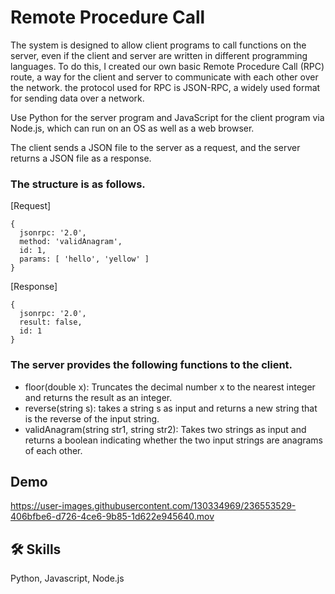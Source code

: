 
# Remote Procedure Call

The system is designed to allow client programs to call functions on the server, even if the client and server are written in different programming languages. To do this, I created our own basic Remote Procedure Call (RPC) route, a way for the client and server to communicate with each other over the network. the protocol used for RPC is JSON-RPC, a widely used format for sending data over a network.

Use Python for the server program and JavaScript for the client program via Node.js, which can run on an OS as well as a web browser.

The client sends a JSON file to the server as a request, and the server returns a JSON file as a response.

### The structure is as follows.

[Request]
```
{
  jsonrpc: '2.0',
  method: 'validAnagram',
  id: 1,
  params: [ 'hello', 'yellow' ]
}
```

[Response]
```
{
  jsonrpc: '2.0',
  result: false,
  id: 1
}
```

### The server provides the following functions to the client.
- floor(double x): Truncates the decimal number x to the nearest integer and returns the result as an integer.
- reverse(string s): takes a string s as input and returns a new string that is the reverse of the input string.
- validAnagram(string str1, string str2): Takes two strings as input and returns a boolean indicating whether the two input strings are anagrams of each other.

## Demo
https://user-images.githubusercontent.com/130334969/236553529-406bfbe6-d726-4ce6-9b85-1d622e945640.mov

## 🛠 Skills
Python, Javascript, Node.js

